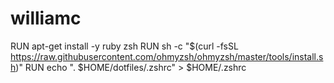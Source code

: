 # williamc
RUN apt-get install -y ruby zsh
RUN sh -c "$(curl -fsSL https://raw.githubusercontent.com/ohmyzsh/ohmyzsh/master/tools/install.sh)"
RUN echo ". $HOME/dotfiles/.zshrc" > $HOME/.zshrc
